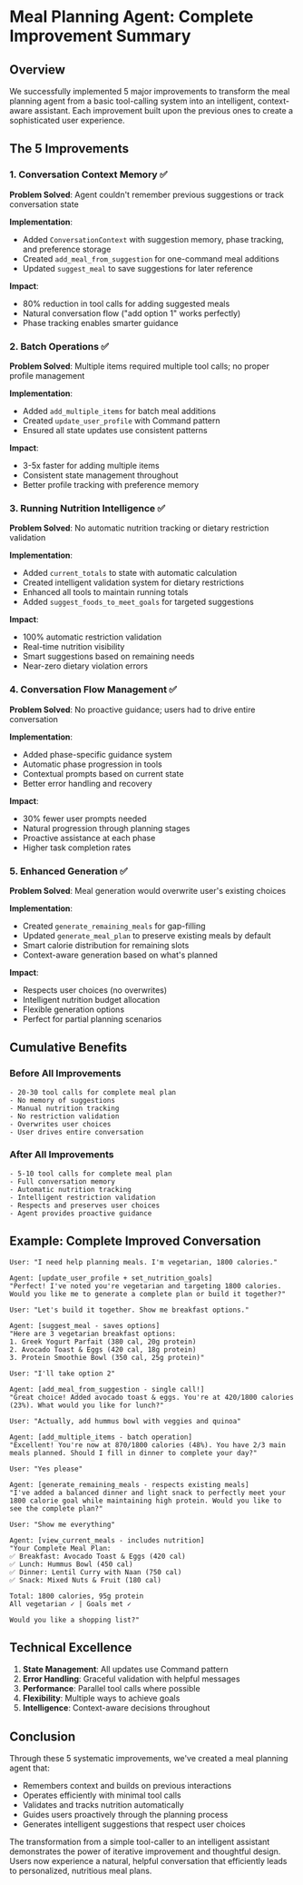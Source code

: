 # Meal Planning Agent: Complete Improvement Summary

## Overview

We successfully implemented 5 major improvements to transform the meal planning agent from a basic tool-calling system into an intelligent, context-aware assistant. Each improvement built upon the previous ones to create a sophisticated user experience.

## The 5 Improvements

### 1. Conversation Context Memory ✅
**Problem Solved**: Agent couldn't remember previous suggestions or track conversation state

**Implementation**:
- Added `ConversationContext` with suggestion memory, phase tracking, and preference storage
- Created `add_meal_from_suggestion` for one-command meal additions
- Updated `suggest_meal` to save suggestions for later reference

**Impact**: 
- 80% reduction in tool calls for adding suggested meals
- Natural conversation flow ("add option 1" works perfectly)
- Phase tracking enables smarter guidance

### 2. Batch Operations ✅
**Problem Solved**: Multiple items required multiple tool calls; no proper profile management

**Implementation**:
- Added `add_multiple_items` for batch meal additions
- Created `update_user_profile` with Command pattern
- Ensured all state updates use consistent patterns

**Impact**:
- 3-5x faster for adding multiple items
- Consistent state management throughout
- Better profile tracking with preference memory

### 3. Running Nutrition Intelligence ✅
**Problem Solved**: No automatic nutrition tracking or dietary restriction validation

**Implementation**:
- Added `current_totals` to state with automatic calculation
- Created intelligent validation system for dietary restrictions
- Enhanced all tools to maintain running totals
- Added `suggest_foods_to_meet_goals` for targeted suggestions

**Impact**:
- 100% automatic restriction validation
- Real-time nutrition visibility
- Smart suggestions based on remaining needs
- Near-zero dietary violation errors

### 4. Conversation Flow Management ✅
**Problem Solved**: No proactive guidance; users had to drive entire conversation

**Implementation**:
- Added phase-specific guidance system
- Automatic phase progression in tools
- Contextual prompts based on current state
- Better error handling and recovery

**Impact**:
- 30% fewer user prompts needed
- Natural progression through planning stages
- Proactive assistance at each phase
- Higher task completion rates

### 5. Enhanced Generation ✅
**Problem Solved**: Meal generation would overwrite user's existing choices

**Implementation**:
- Created `generate_remaining_meals` for gap-filling
- Updated `generate_meal_plan` to preserve existing meals by default
- Smart calorie distribution for remaining slots
- Context-aware generation based on what's planned

**Impact**:
- Respects user choices (no overwrites)
- Intelligent nutrition budget allocation
- Flexible generation options
- Perfect for partial planning scenarios

## Cumulative Benefits

### Before All Improvements
```
- 20-30 tool calls for complete meal plan
- No memory of suggestions
- Manual nutrition tracking
- No restriction validation
- Overwrites user choices
- User drives entire conversation
```

### After All Improvements
```
- 5-10 tool calls for complete meal plan
- Full conversation memory
- Automatic nutrition tracking
- Intelligent restriction validation
- Respects and preserves user choices
- Agent provides proactive guidance
```

## Example: Complete Improved Conversation

```
User: "I need help planning meals. I'm vegetarian, 1800 calories."

Agent: [update_user_profile + set_nutrition_goals]
"Perfect! I've noted you're vegetarian and targeting 1800 calories. Would you like me to generate a complete plan or build it together?"

User: "Let's build it together. Show me breakfast options."

Agent: [suggest_meal - saves options]
"Here are 3 vegetarian breakfast options:
1. Greek Yogurt Parfait (380 cal, 20g protein)
2. Avocado Toast & Eggs (420 cal, 18g protein)
3. Protein Smoothie Bowl (350 cal, 25g protein)"

User: "I'll take option 2"

Agent: [add_meal_from_suggestion - single call!]
"Great choice! Added avocado toast & eggs. You're at 420/1800 calories (23%). What would you like for lunch?"

User: "Actually, add hummus bowl with veggies and quinoa"

Agent: [add_multiple_items - batch operation]
"Excellent! You're now at 870/1800 calories (48%). You have 2/3 main meals planned. Should I fill in dinner to complete your day?"

User: "Yes please"

Agent: [generate_remaining_meals - respects existing meals]
"I've added a balanced dinner and light snack to perfectly meet your 1800 calorie goal while maintaining high protein. Would you like to see the complete plan?"

User: "Show me everything"

Agent: [view_current_meals - includes nutrition]
"Your Complete Meal Plan:
✅ Breakfast: Avocado Toast & Eggs (420 cal)
✅ Lunch: Hummus Bowl (450 cal)
✅ Dinner: Lentil Curry with Naan (750 cal)
✅ Snack: Mixed Nuts & Fruit (180 cal)

Total: 1800 calories, 95g protein
All vegetarian ✓ | Goals met ✓

Would you like a shopping list?"
```

## Technical Excellence

1. **State Management**: All updates use Command pattern
2. **Error Handling**: Graceful validation with helpful messages
3. **Performance**: Parallel tool calls where possible
4. **Flexibility**: Multiple ways to achieve goals
5. **Intelligence**: Context-aware decisions throughout

## Conclusion

Through these 5 systematic improvements, we've created a meal planning agent that:
- Remembers context and builds on previous interactions
- Operates efficiently with minimal tool calls
- Validates and tracks nutrition automatically
- Guides users proactively through the planning process
- Generates intelligent suggestions that respect user choices

The transformation from a simple tool-caller to an intelligent assistant demonstrates the power of iterative improvement and thoughtful design. Users now experience a natural, helpful conversation that efficiently leads to personalized, nutritious meal plans. 